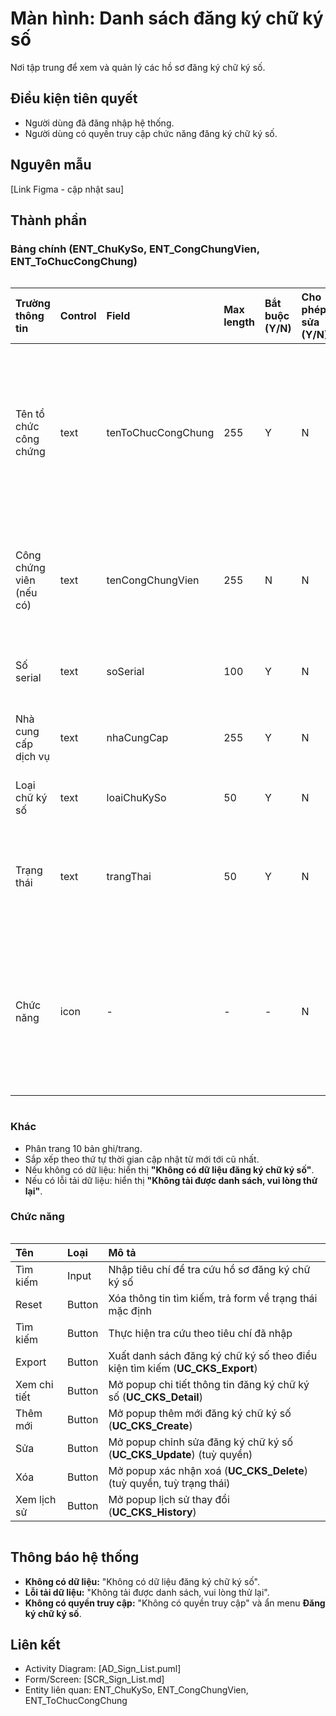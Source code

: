 # Màn hình: Danh sách đăng ký chữ ký số
Nơi tập trung để xem và quản lý các hồ sơ đăng ký chữ ký số.

## Điều kiện tiên quyết
- Người dùng đã đăng nhập hệ thống.
- Người dùng có quyền truy cập chức năng đăng ký chữ ký số.

## Nguyên mẫu
[Link Figma - cập nhật sau]

## Thành phần

### Bảng chính (ENT_ChuKySo, ENT_CongChungVien, ENT_ToChucCongChung)

<div style="overflow-x:auto">

| Trường thông tin         | Control | Field              | Max length | Bắt buộc (Y/N) | Cho phép sửa (Y/N) | Mô tả                                                                     |
|:-------------------------|:--------|:-------------------|:-----------|:---------------|:-------------------|:--------------------------------------------------------------------------|
| Tên tổ chức công chứng   | text    | tenToChucCongChung | 255        | Y              | N                  | Chỉ hiển thị trong trường hợp người dùng là thành viên tổ chức công chứng |
| Công chứng viên (nếu có) | text    | tenCongChungVien   | 255        | N              | N                  | Tên công chứng viên liên kết với đăng ký chữ ký số                        |
| Số serial                | text    | soSerial           | 100        | Y              | N                  | Mã định danh chứng thư số                                                 |
| Nhà cung cấp dịch vụ     | text    | nhaCungCap         | 255        | Y              | N                  | Nhà cung cấp chữ ký số                                                    |
| Loại chữ ký số           | text    | loaiChuKySo        | 50         | Y              | N                  | Cá nhân / Tổ chức                                                         |
| Trạng thái               | text    | trangThai          | 50         | Y              | N                  | Mới tạo / Chờ duyệt / Đã duyệt / Từ chối                                  |
| Chức năng                | icon    | -                  | -          | -              | N                  | Xem chi tiết, Chỉnh sửa, Xóa, xem lịch sử (tuỳ quyền, tuỳ trạng thái)     |

</div>

### Khác
- Phân trang 10 bản ghi/trang.  
- Sắp xếp theo thứ tự thời gian cập nhật từ mới tới cũ nhất.  
- Nếu không có dữ liệu: hiển thị **"Không có dữ liệu đăng ký chữ ký số"**.  
- Nếu có lỗi tải dữ liệu: hiển thị **"Không tải được danh sách, vui lòng thử lại"**.  

### Chức năng

<div style="overflow-x:auto">

| Tên             | Loại    | Mô tả                                                                 |
| :-------------- | :------ | :-------------------------------------------------------------------- |
| Tìm kiếm        | Input   | Nhập tiêu chí để tra cứu hồ sơ đăng ký chữ ký số                       |
| Reset           | Button  | Xóa thông tin tìm kiếm, trả form về trạng thái mặc định                |
| Tìm kiếm        | Button  | Thực hiện tra cứu theo tiêu chí đã nhập                                |
| Export          | Button  | Xuất danh sách đăng ký chữ ký số theo điều kiện tìm kiếm (**UC_CKS_Export**) |
| Xem chi tiết    | Button  | Mở popup chi tiết thông tin đăng ký chữ ký số (**UC_CKS_Detail**)      |
| Thêm mới        | Button  | Mở popup thêm mới đăng ký chữ ký số (**UC_CKS_Create**)                 |
| Sửa             | Button  | Mở popup chỉnh sửa đăng ký chữ ký số (**UC_CKS_Update**) (tuỳ quyền)   |
| Xóa             | Button  | Mở popup xác nhận xoá (**UC_CKS_Delete**) (tuỳ quyền, tuỳ trạng thái) |
| Xem lịch sử     | Button  | Mở popup lịch sử thay đổi (**UC_CKS_History**)                        |

</div>

## Thông báo hệ thống
- **Không có dữ liệu:** "Không có dữ liệu đăng ký chữ ký số".  
- **Lỗi tải dữ liệu:** "Không tải được danh sách, vui lòng thử lại".  
- **Không có quyền truy cập:** "Không có quyền truy cập" và ẩn menu **Đăng ký chữ ký số**.  

## Liên kết
- Activity Diagram: [AD_Sign_List.puml]  
- Form/Screen: [SCR_Sign_List.md]  
- Entity liên quan: ENT_ChuKySo, ENT_CongChungVien, ENT_ToChucCongChung  
